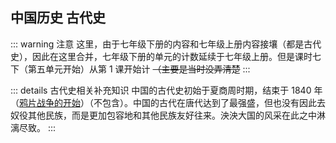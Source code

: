 ## 中国历史 古代史

::: warning 注意
这里，由于七年级下册的内容和七年级上册内容接壤（都是古代史），因此在这里合并，七年级下册的单元的计数延续于七年级上册。但是课时七下（第五单元开始）从第 1 课开始计 ~~（主要是当时没弄清楚~~
:::

::: details 古代史相关补充知识
中国的古代史初始于夏商周时期，结束于 1840 年（[鸦片战争的开始](/中国历史/近代史/第一单元%20中国开始沦为半殖民地半封建社会/#第1课-鸦片战争)）（不包含）。中国的古代在唐代达到了最强盛，但也没有因此去奴役其他民族，而是更加包容地和其他民族友好往来。泱泱大国的风采在此之中淋漓尽致。
:::
